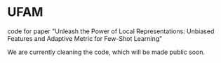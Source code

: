 # UFAM
code for paper "Unleash the Power of Local Representations: Unbiased Features and Adaptive Metric for Few-Shot Learning"

We are currently cleaning the code, which will be made public soon.
